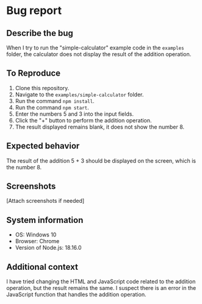 # Bug report

## Describe the bug

When I try to run the "simple-calculator" example code in the `examples` folder, the calculator does not display the result of the addition operation.

## To Reproduce

1. Clone this repository.
2. Navigate to the `examples/simple-calculator` folder.
3. Run the command `npm install`.
4. Run the command `npm start`.
5. Enter the numbers 5 and 3 into the input fields.
6. Click the "+" button to perform the addition operation.
7. The result displayed remains blank, it does not show the number 8.

## Expected behavior

The result of the addition 5 + 3 should be displayed on the screen, which is the number 8.

## Screenshots

[Attach screenshots if needed]

## System information

- OS: Windows 10
- Browser: Chrome
- Version of Node.js: 18.16.0

## Additional context

I have tried changing the HTML and JavaScript code related to the addition operation, but the result remains the same. I suspect there is an error in the JavaScript function that handles the addition operation.
